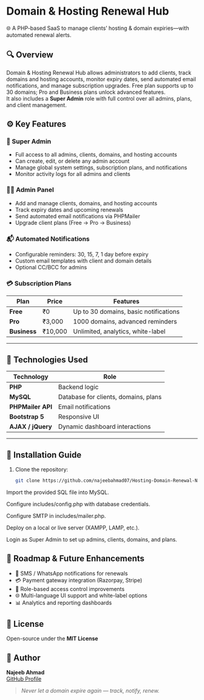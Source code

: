 # Domain & Hosting Renewal Hub  
🌐 A PHP-based SaaS to manage clients’ hosting & domain expiries—with automated renewal alerts.

## 🔍 Overview  
Domain & Hosting Renewal Hub allows administrators to add clients, track domains and hosting accounts, monitor expiry dates, send automated email notifications, and manage subscription upgrades. Free plan supports up to 30 domains; Pro and Business plans unlock advanced features.  
It also includes a **Super Admin** role with full control over all admins, plans, and client management.

## ⚙️ Key Features  

### 👑 Super Admin  
- Full access to all admins, clients, domains, and hosting accounts  
- Can create, edit, or delete any admin account  
- Manage global system settings, subscription plans, and notifications  
- Monitor activity logs for all admins and clients  

### 👨‍💼 Admin Panel  
- Add and manage clients, domains, and hosting accounts  
- Track expiry dates and upcoming renewals  
- Send automated email notifications via PHPMailer  
- Upgrade client plans (Free → Pro → Business)  

### 📬 Automated Notifications  
- Configurable reminders: 30, 15, 7, 1 day before expiry  
- Custom email templates with client and domain details  
- Optional CC/BCC for admins  

### 💳 Subscription Plans  
| Plan        | Price      | Features                              |
|-------------|------------|----------------------------------------|
| **Free**    | ₹0         | Up to 30 domains, basic notifications |
| **Pro**     | ₹3,000     | 1000 domains, advanced reminders |
| **Business**| ₹10,000    | Unlimited, analytics, white-label   |

---

## 🧱 Technologies Used  
| Technology        | Role                              |
|-------------------|-----------------------------------|
| **PHP**           | Backend logic                     |
| **MySQL**         | Database for clients, domains, plans |
| **PHPMailer API** | Email notifications               |
| **Bootstrap 5**   | Responsive UI                     |
| **AJAX / jQuery** | Dynamic dashboard interactions    | 



---

## 🚀 Installation Guide  
1. Clone the repository:  
   ```bash
   git clone https://github.com/najeebahmad07/Hosting-Domain-Renewal-Notification-SaaS-Product.git
Import the provided SQL file into MySQL.

Configure includes/config.php with database credentials.

Configure SMTP in includes/mailer.php.

Deploy on a local or live server (XAMPP, LAMP, etc.).

Login as Super Admin to set up admins, clients, domains, and plans.

## 🔮 Roadmap & Future Enhancements
- 📱 SMS / WhatsApp notifications for renewals
- 💳 Payment gateway integration (Razorpay, Stripe)
- 👥 Role-based access control improvements
- 🌐 Multi-language UI support and white-label options
- 📊 Analytics and reporting dashboards

## 📝 License
Open-source under the **MIT License**

## 👤 Author
**Najeeb Ahmad**  
[GitHub Profile](https://github.com/najeebahmad07)

> *Never let a domain expire again — track, notify, renew.*
